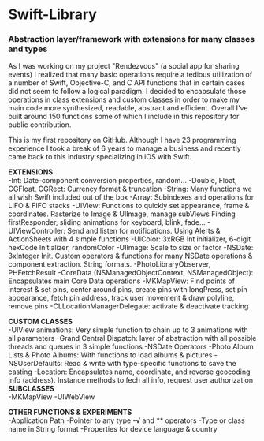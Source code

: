 # Swift-Library
### Abstraction layer/framework with extensions for many classes and types

As I was working on my project "Rendezvous" (a social app for sharing events) I realized that many basic operations require a tedious utilization of a number of Swift, Objective-C, and C API functions that in certain cases did not seem to follow a logical paradigm. I decided to encapsulate those operations in class extensions and custom classes in order to make my main code more synthesized, readable, abstract and efficient. Overall I've built around 150 functions some of which I include in this repository for public contribution.  

This is my first repository on GitHub. Although I have 23 programming experience I took a break of 6 years to manage a business and recently came back to this industry specializing in iOS with Swift.  

**EXTENSIONS**  
-Int: Date-component conversion properties, random...
-Double, Float, CGFloat, CGRect: Currency format & truncation
-String: Many functions we all wish Swift included out of the box
-Array: Subindexes and operations for LIFO & FIFO stacks
-UIView: Functions to quickly set appearance, frame & coordinates. Rasterize to Image & UIImage, manage subViews
          Finding firstResponder, sliding animations for keyboard, blink, fade...
-UIViewController: Send and listen for notifications. Using Alerts & ActionSheets with 4 simple functions
-UIColor: 3xRGB Int initializer, 6-digit hexCode Initializer, randomColor
-UIImage: Scale to size or factor
-NSDate: 3xInteger Init. Custom operators & functions for many NSDate operations & component extraction. String formats.
-PhotoLibraryObserver, PHFetchResult
-CoreData (NSManagedObjectContext, NSManagedObject): Encapsulates main Core Data operations
-MKMapView: Find points of interest & set pins, center around pins, create pins with longPress, set pin appearance, fetch pin address,
             track user movement & draw polyline, remove pins
-CLLocationManagerDelegate: activate & deactivate tracking

**CUSTOM CLASSES**  
-UIView animations: Very simple function to chain up to 3 animations with all parameters
-Grand Central Dispatch: layer of abstraction with all possible threads and queues in 3 simple functions
-NSDate Operators
-Photo Album Lists & Photo Albums: With functions to load albums & pictures
-NSUserDefaults: Read & write with type-specific functions to save the casting
-Location: Encapsulates name, coordinate, and reverse geocoding info (address).
            Instance methods to fech all info, request user authorization
**SUBCLASSES**  
-MKMapView
-UIWebView

**OTHER FUNCTIONS & EXPERIMENTS**  
-Application Path
-Pointer to any type
-√ and ** operators
-Type or class name in String format
-Properties for device language & country
  
  
